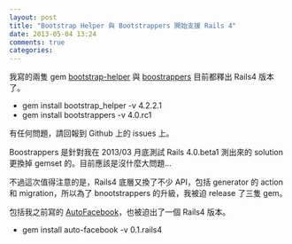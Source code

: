 ```yaml
---
layout: post
title: "Bootstrap Helper 與 Bootstrappers 開始支援 Rails 4"
date: 2013-05-04 13:24
comments: true
categories: 
---
```



我寫的兩隻 gem [bootstrap-helper](github.com/xdite/bootstrap-helper) 與 [boostrappers](https://github.com/xdite/bootstrappers) 目前都釋出 Rails4 版本了。

* gem install bootstrap_helper -v 4.2.2.1
* gem install bootstrappers -v 4.0.rc1

有任何問題，請回報到 Github 上的 issues 上。

Boostrappers 是針對我在 2013/03 月底測試 Rails 4.0.beta1 測出來的 solution 更換掉 gemset 的。目前應該是沒什麼大問題...

不過這次值得注意的是，Rails4 底層又換了不少 API，包括 generator 的 action 和 migration，所以為了 bnootstrappers 的升級，我被迫 release 了三隻 gem。

包括我之前寫的 [AutoFacebook](https://github.com/xdite/auto-facebook)，也被迫出了一個 Rails4 版本。

* gem install auto-facebook -v 0.1.rails4

